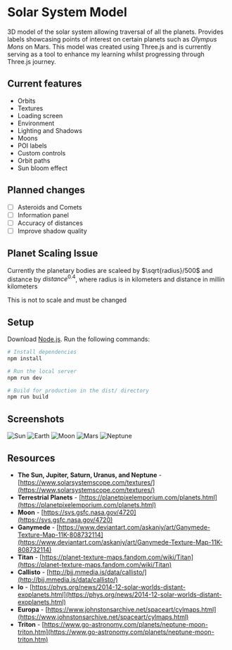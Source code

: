 # Solar System Model

3D model of the solar system allowing traversal of all the planets. Provides labels showcasing points of interest on certain planets such as _Olympus Mons_ on Mars. This model was created using Three.js and is currently serving as a tool to enhance my learning whilst progressing through Three.js journey.

## Current features

- Orbits
- Textures
- Loading screen
- Environment
- Lighting and Shadows
- Moons
- POI labels
- Custom controls
- Orbit paths
- Sun bloom effect

## Planned changes

- [ ] Asteroids and Comets
- [ ] Information panel
- [ ] Accuracy of distances
- [ ] Improve shadow quality

## Planet Scaling Issue

Currently the planetary bodies are scaleed by $\sqrt{radius}/500$ and distance by ${distance}^{0.4}$, where radius is in kilometers and distance in millin kilometers

This is not to scale and must be changed

## Setup

Download [Node.js](https://nodejs.org/en/download/).
Run the following commands:

```bash
# Install dependencies
npm install

# Run the local server
npm run dev

# Build for production in the dist/ directory
npm run build
```

## Screenshots

![Sun](https://github.com/KyleGough/solar-system/assets/24881448/194f78d5-b35b-4661-bdae-85fd06f7a94f)
![Earth](https://github.com/KyleGough/solar-system/assets/24881448/ca9ca06e-36a7-46f8-91cc-5942df1e3906)
![Moon](https://github.com/KyleGough/solar-system/assets/24881448/d22fcdad-d7bc-4bf1-b026-9967317b1a69)
![Mars](https://github.com/KyleGough/solar-system/assets/24881448/7b6806d4-d8ff-400e-8405-afb8f189acbc)
![Neptune](https://github.com/KyleGough/solar-system/assets/24881448/a5677621-40ab-4aa5-a14e-f928010e1806)

## Resources

- **The Sun, Jupiter, Saturn, Uranus, and Neptune** - [https://www.solarsystemscope.com/textures/](https://www.solarsystemscope.com/textures/)
- **Terrestrial Planets** - [https://planetpixelemporium.com/planets.html](https://planetpixelemporium.com/planets.html)
- **Moon** - [https://svs.gsfc.nasa.gov/4720](https://svs.gsfc.nasa.gov/4720)
- **Ganymede** - [https://www.deviantart.com/askaniy/art/Ganymede-Texture-Map-11K-808732114](https://www.deviantart.com/askaniy/art/Ganymede-Texture-Map-11K-808732114)
- **Titan** - [https://planet-texture-maps.fandom.com/wiki/Titan](https://planet-texture-maps.fandom.com/wiki/Titan)
- **Callisto** - [http://bjj.mmedia.is/data/callisto/](http://bjj.mmedia.is/data/callisto/)
- **Io** - [https://phys.org/news/2014-12-solar-worlds-distant-exoplanets.html](https://phys.org/news/2014-12-solar-worlds-distant-exoplanets.html)
- **Europa** - [https://www.johnstonsarchive.net/spaceart/cylmaps.html](https://www.johnstonsarchive.net/spaceart/cylmaps.html)
- **Triton** - [https://www.go-astronomy.com/planets/neptune-moon-triton.htm](https://www.go-astronomy.com/planets/neptune-moon-triton.htm)
